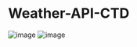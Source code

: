 # Weather-API-CTD
![image](https://github.com/user-attachments/assets/72d6fcc2-f347-4a0e-8084-fbcb29d34042)
![image](https://github.com/user-attachments/assets/1ea4a088-049c-43fe-9e5b-fed718abc221)

